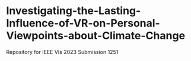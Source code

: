 # Investigating-the-Lasting-Influence-of-VR-on-Personal-Viewpoints-about-Climate-Change
Repository for IEEE VIs 2023 Submission 1251

